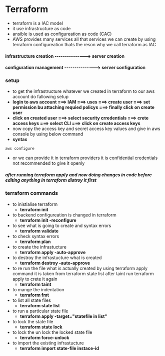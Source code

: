 # Terraform
* terraform is a IAC model
* it use infrastructure as code
* ansible is used as configureation as code (CAC)
* AWS provides many services all that services we can create by using terraform configureation thats the reson why we call terraform as IAC

#### infrastructure creation --------------->  server creation
#### configuration management ---------------> server configuration
### setup
* to get the infrastructure whatever we created in terraform to our aws account do fallowing setup
* **login to aws account ===> IAM ===> uses ===> create user ===> set permission bu attaching requied policys ===> finally click on create user**
* **click on created user ===> select security crredentials ===> crete access keys ===> select CLI ===> click on create access keys**
* now copy the access key and secret access key values and give in aws console by using below command
* **syntax**
```
aws configure
```
* or we can provide it in terraform providers it is confidential credentials not recommended to give it openly 
##### after running terraform apply and now doing changes in code  before editing anything in terraform distroy it first

### terraform commands

* to inistialise terraform
    * **terraform init**
* to backend configureation is changed in terraform
    * **terraform init -reconfigure**
* to see what is going to create and syntax errors
    * **terraform validate**
* to check syntax errors
    * **terraform plan**
* to create the infrastucture
    * **terraform apply -auto-approve**
* to destroy the infrastucture what is created 
    * **terraform destroy -auto-approve**
* to re run the file what is actually created by using terraform apply command it is taken from terraform state list after taint run terraform apply to crete it again 
    * **terraform taint**
* to mange the indentation
    * **terraform fmt**
* to list all state files
    * **terraform state list**
* to run a particular state file
    * **terraform apply -target="statefile in list"**
* to lock the state file
    * **terraform state lock**
* to lock the un lock the locked state file
    * **terraform force-unlock**
* to import the existing infrastucture  
    * **terraform import state-file instace-id**



